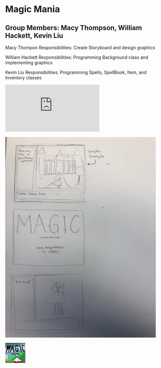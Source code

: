# Magic Mania
## Group Members: Macy Thompson, William Hackett, Kevin Liu
Macy Thompon Responsibilities: Create Storyboard and design graphics

William Hackett Responsibilities: Programming Background class and implementing graphics

Kevin Liu Responsibilities: Programming Spells, SpellBook, Item, and Inventory classes  

![Magic Mania UML](https://github.com/macythompson/MagicMania/blob/main/Images/FinalProjectClassDiagram.pdf)

![Magic Mania Graphics](https://github.com/macythompson/MagicMania/blob/main/Images/IMG_2131.jpg?raw=true)

![Magic Mania Start Screen](https://github.com/macythompson/MagicMania/blob/main/Images/Start%20Screen-1.png.png?raw=true)


